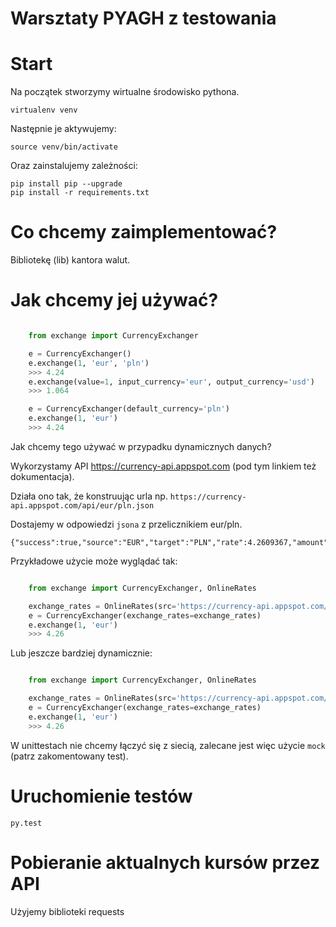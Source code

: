 Warsztaty PYAGH z testowania
============================

Start
=====

Na początek stworzymy wirtualne środowisko pythona.

    virtualenv venv

Następnie je aktywujemy:

    source venv/bin/activate

Oraz zainstalujemy zależności:

    pip install pip --upgrade
    pip install -r requirements.txt


Co chcemy zaimplementować?
==========================

Bibliotekę (lib) kantora walut.

Jak chcemy jej używać?
======================

```python

    from exchange import CurrencyExchanger

    e = CurrencyExchanger()
    e.exchange(1, 'eur', 'pln')
    >>> 4.24
    e.exchange(value=1, input_currency='eur', output_currency='usd')
    >>> 1.064

    e = CurrencyExchanger(default_currency='pln')
    e.exchange(1, 'eur')
    >>> 4.24

```

Jak chcemy tego używać w przypadku dynamicznych danych?

Wykorzystamy API https://currency-api.appspot.com (pod tym linkiem też dokumentacja).

Działa ono tak, że konstruując urla np. `https://currency-api.appspot.com/api/eur/pln.json`

Dostajemy w odpowiedzi `jsona` z przelicznikiem eur/pln.

    {"success":true,"source":"EUR","target":"PLN","rate":4.2609367,"amount":4.26,"message":""}


Przykładowe użycie może wyglądać tak:

```python

    from exchange import CurrencyExchanger, OnlineRates

    exchange_rates = OnlineRates(src='https://currency-api.appspot.com/api/eur/pln.json').get_data()
    e = CurrencyExchanger(exchange_rates=exchange_rates)
    e.exchange(1, 'eur')
    >>> 4.26

```

Lub jeszcze bardziej dynamicznie:

```python

    from exchange import CurrencyExchanger, OnlineRates

    exchange_rates = OnlineRates(src='https://currency-api.appspot.com/api/%(input_currency)s/%(output_currency)s.json')
    e = CurrencyExchanger(exchange_rates=exchange_rates)
    e.exchange(1, 'eur')
    >>> 4.26

```

W unittestach nie chcemy łączyć się z siecią, zalecane jest więc użycie `mock` (patrz zakomentowany test).



Uruchomienie testów
===================

    py.test

Pobieranie aktualnych kursów przez API
======================================

Użyjemy biblioteki requests

